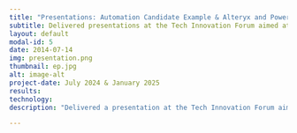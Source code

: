 ```yaml
---
title: "Presentations: Automation Candidate Example & Alteryx and Power Automate Comparison"  
subtitle: Delivered presentations at the Tech Innovation Forum aimed at leadership, including the department VP and CFO. 
layout: default
modal-id: 5
date: 2014-07-14
img: presentation.png
thumbnail: ep.jpg
alt: image-alt
project-date: July 2024 & January 2025
results:
technology:
description: "Delivered a presentation at the Tech Innovation Forum aimed at leadership, including the department VP and CFO. The session featured an example of an ideal Robotic Process Automation (RPA) solution designed to improve the efficiency and reliability of a key business process. Additionally, I delivered a presentation the following year on a comparative analysis of two leading RPA tools: Alteryx and Power Automate, exploring their features, capabilities, and suitability for different automation needs."

---
```

